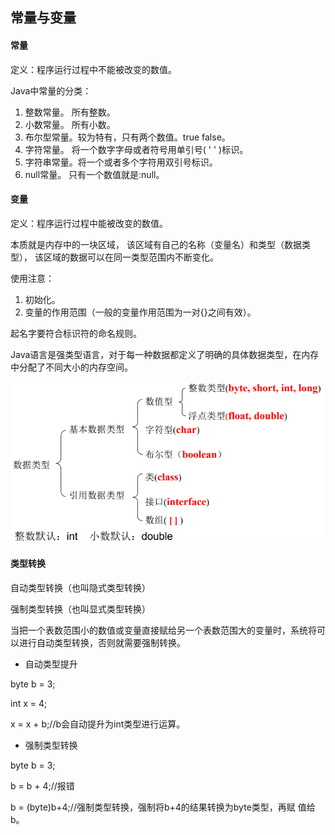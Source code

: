 ## 常量与变量

#### 常量

定义：程序运行过程中不能被改变的数值。

Java中常量的分类：

1. 整数常量。    所有整数。
2. 小数常量。    所有小数。
3. 布尔型常量。较为特有，只有两个数值。true false。
4. 字符常量。    将一个数字字母或者符号用单引号\( ' ' \)标识。
5. 字符串常量。将一个或者多个字符用双引号标识。
6. null常量。     只有一个数值就是:null。

#### 变量

定义：程序运行过程中能被改变的数值。

本质就是内存中的一块区域， 该区域有自己的名称（变量名）和类型（数据类型）， 该区域的数据可以在同一类型范围内不断变化。

使用注意：

1. 初始化。
2. 变量的作用范围（一般的变量作用范围为一对{}之间有效）。

起名字要符合标识符的命名规则。

Java语言是强类型语言，对于每一种数据都定义了明确的具体数据类型，在内存中分配了不同大小的内存空间。

![](/assets/数据类型.png)

#### 类型转换

自动类型转换（也叫隐式类型转换）

强制类型转换（也叫显式类型转换）

当把一个表数范围小的数值或变量直接赋给另一个表数范围大的变量时，系统将可以进行自动类型转换，否则就需要强制转换。

* 自动类型提升 

byte b = 3;

 int x = 4;

 x = x + b;//b会自动提升为int类型进行运算。

* 强制类型转换 

byte b = 3; 

b = b + 4;//报错 

b = \(byte\)b+4;//强制类型转换，强制将b+4的结果转换为byte类型，再赋 值给b。

